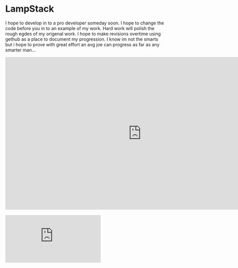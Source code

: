 # LampStack
I hope to develop in to a pro developer someday soon. I hope to change the code before you in to an example of my work. Hard work will polish the rough egdes of my origenal work. I hope to make revisions overtime using gethub as a place to document my progression. I know im not the smarts but i hope to prove with great effort an avg joe can progress as far as any smarter man...
<iframe width="853" height="480" src="https://embed.coggle.it/diagram/56bba35709e3c4fb6d95005b/c64081a4631b9233d3e44c3a89753429d179d4c476562ef5d1c79183f7472aae" frameborder="0" allowfullscreen=""></iframe>

![alt tag](https://github.com/BlackFoxgamingstudio/LampStack/blob/master/Lamp_Stack.pdf)
